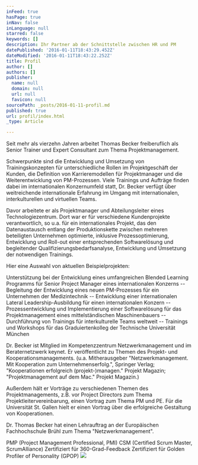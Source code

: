 ```yaml
---
inFeed: true
hasPage: true
inNav: false
inLanguage: null
starred: false
keywords: []
description: Ihr Partner ab der Schnittstelle zwischen HR und PM
datePublished: '2016-01-11T18:43:29.452Z'
dateModified: '2016-01-11T18:43:22.252Z'
title: Profil
author: []
authors: []
publisher:
  name: null
  domain: null
  url: null
  favicon: null
sourcePath: _posts/2016-01-11-profil.md
published: true
url: profil/index.html
_type: Article

---
```

Seit mehr als vierzehn Jahren arbeitet Thomas Becker freiberuflich als Senior Trainer und Expert Consultant zum Thema Projektmanagement.

Schwerpunkte sind die Entwicklung und Umsetzung von Trainingskonzepten für unterschiedliche Rollen im Projektgeschäft der Kunden, die Definition von Karrieremodellen für Projektmanager und die Weiterentwicklung von PM-Prozessen.
Viele Trainings und Aufträge finden dabei im internationalen Konzernumfeld statt, Dr. Becker verfügt über weitreichende internationale Erfahrung im Umgang mit internationalen, interkulturellen und virtuellen Teams.

Davor arbeitete er als Projektmanager und Abteilungsleiter eines Technologiezentrum. Dort war er für verschiedene Kundenprojekte verantwortlich, so u.a. für ein internationales Projekt, das den Datenaustausch entlang der Produktionskette zwischen mehreren beteiligten Unternehmen optimierte, inklusive Prozessoptimierung, Entwicklung und Roll-out einer entsprechenden Softwarelösung und begleitender Qualifizierungsbedarfsanalyse, Entwicklung und Umsetzung der notwendigen Trainings.

Hier eine Auswahl von aktuellen Beispielprojekten:

Unterstützung bei der Entwicklung eines umfangreichen Blended Learning Programms für Senior Project Manager eines internationalen Konzerns -- Begleitung der Entwicklung eines neuen PM-Prozesses für ein Unternehmen der Medizintechnik -- Entwicklung einer internationalen Lateral Leadership-Ausbildung für einen internationalen Konzern -- Prozessentwicklung und Implementierung einer Softwarelösung für das Projektmanagement eines mittelständischen Maschinenbauers -- Durchführung von Trainings für interkulturelle Teams weltweit -- Trainings und Workshops für das Graduiertenkolleg der Technische Universität München

Dr. Becker ist Mitglied im Kompetenzzentrum Netzwerkmanagement und im Beraternetzwerk keynet.
Er veröffentlicht zu Themen des Projekt- und Kooperationsmanagements. (u.a. Mitherausgeber "Netzwerkmanagement. Mit Kooperation zum Unternehmenserfolg.", Springer Verlag; "Kooperationen erfolgreich (projekt-)managen." Projekt Magazin; "Projektmanagement auf dem Mac." Projekt Magazin.)

Außerdem hält er Vorträge zu verschiedenen Themen des Projektmanagements, z.B. vor Project Directors zum Thema Projektleitervereinbarung, einen Vortrag zum Thema PM und PE. Für die Universität St. Gallen hielt er einen Vortrag über die erfolgreiche Gestaltung von Kooperationen.

Dr. Thomas Becker hat einen Lehrauftrag an der Europäischen Fachhochschule Brühl zum Thema "Netzwerkmanagement".

PMP (Project Management Professional, PMI)
CSM (Certified Scrum Master, ScrumAlliance)
Zertifiziert für 360-Grad-Feedback
Zertifiziert für Golden Profiler of Personality (GPOP)
![](https://the-grid-user-content.s3-us-west-2.amazonaws.com/af8e99dc-d8e0-4a05-b083-3cd152205a8d.jpg)
